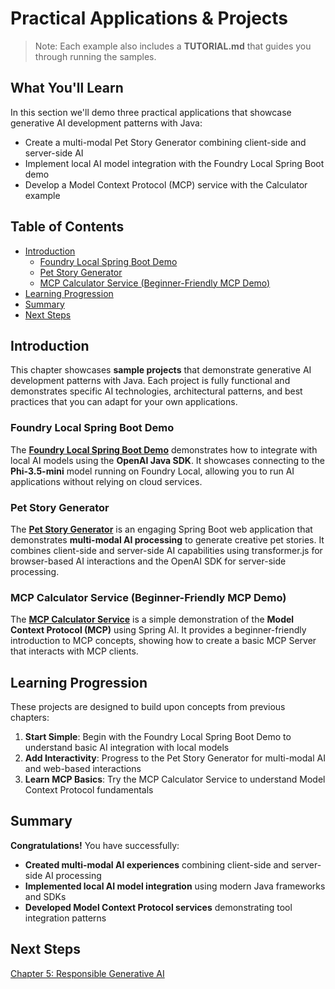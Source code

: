 # Practical Applications & Projects

> Note: Each example also includes a **TUTORIAL.md** that guides you through running the samples.

## What You'll Learn
In this section we'll demo three practical applications that showcase generative AI development patterns with Java:
- Create a multi-modal Pet Story Generator combining client-side and server-side AI
- Implement local AI model integration with the Foundry Local Spring Boot demo
- Develop a Model Context Protocol (MCP) service with the Calculator example

## Table of Contents

- [Introduction](#introduction)
  - [Foundry Local Spring Boot Demo](#foundry-local-spring-boot-demo)
  - [Pet Story Generator](#pet-story-generator)
  - [MCP Calculator Service (Beginner-Friendly MCP Demo)](#mcp-calculator-service-beginner-friendly-mcp-demo)
- [Learning Progression](#learning-progression)
- [Summary](#summary)
- [Next Steps](#next-steps)

## Introduction

This chapter showcases **sample projects** that demonstrate generative AI development patterns with Java. Each project is fully functional and demonstrates specific AI technologies, architectural patterns, and best practices that you can adapt for your own applications.

### Foundry Local Spring Boot Demo

The **[Foundry Local Spring Boot Demo](foundrylocal/README.md)** demonstrates how to integrate with local AI models using the **OpenAI Java SDK**. It showcases connecting to the **Phi-3.5-mini** model running on Foundry Local, allowing you to run AI applications without relying on cloud services.

### Pet Story Generator

The **[Pet Story Generator](petstory/README.md)** is an engaging Spring Boot web application that demonstrates **multi-modal AI processing** to generate creative pet stories. It combines client-side and server-side AI capabilities using transformer.js for browser-based AI interactions and the OpenAI SDK for server-side processing.

### MCP Calculator Service (Beginner-Friendly MCP Demo)

The **[MCP Calculator Service](mcp/calculator/README.md)** is a simple demonstration of the **Model Context Protocol (MCP)** using Spring AI. It provides a beginner-friendly introduction to MCP concepts, showing how to create a basic MCP Server that interacts with MCP clients.

## Learning Progression

These projects are designed to build upon concepts from previous chapters:

1. **Start Simple**: Begin with the Foundry Local Spring Boot Demo to understand basic AI integration with local models
2. **Add Interactivity**: Progress to the Pet Story Generator for multi-modal AI and web-based interactions
3. **Learn MCP Basics**: Try the MCP Calculator Service to understand Model Context Protocol fundamentals

## Summary

**Congratulations!** You have successfully:

- **Created multi-modal AI experiences** combining client-side and server-side AI processing
- **Implemented local AI model integration** using modern Java frameworks and SDKs
- **Developed Model Context Protocol services** demonstrating tool integration patterns

## Next Steps

[Chapter 5: Responsible Generative AI](../05-ResponsibleGenAI/README.md)
